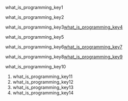 what_is_programming_key1

what_is_programming_key2

what_is_programming_key3[what_is_programming_key4](https://en.wikiversity.org/wiki/What_is_%22programming%22)


what_is_programming_key5

what_is_programming_key6[what_is_programming_key7](cKhVupvyhKk)


what_is_programming_key8[what_is_programming_key9](gqJ33yLHozYss)


what_is_programming_key10

1. what_is_programming_key11
2. what_is_programming_key12
3. what_is_programming_key13
4. what_is_programming_key14

